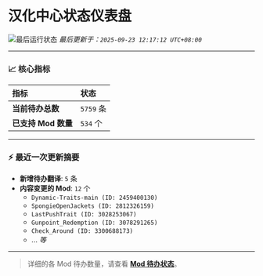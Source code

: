 # 汉化中心状态仪表盘

![最后运行状态](https://img.shields.io/badge/Last%20Run-Success-green)
*最后更新于：`2025-09-23 12:17:12 UTC+08:00`*

---

### 📈 **核心指标**

| 指标 | 状态 |
| :--- | :--- |
| **当前待办总数** | ``5759`` 条 |
| **已支持 Mod 数量** | ``534`` 个 |

---

### ⚡ **最近一次更新摘要**

*   **新增待办翻译**: `5` 条
*   **内容变更的 Mod**: `12` 个
    *   `Dynamic-Traits-main (ID: 2459400130)`
    *   `SpongieOpenJackets (ID: 2812326159)`
    *   `LastPushTrait (ID: 3028253067)`
    *   `Gunpoint_Redemption (ID: 3078291265)`
    *   `Check_Around (ID: 3300688173)`
    *   ... *等*

---

> 详细的各 Mod 待办数量，请查看 [**Mod 待办状态**](MOD_TODO_STATUS.md)。
